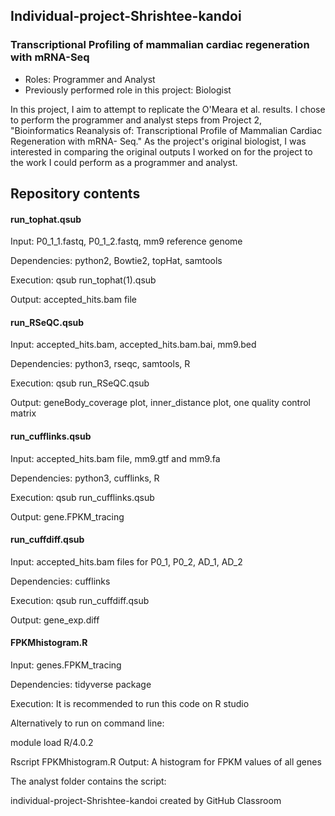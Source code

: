 ## Individual-project-Shrishtee-kandoi

### Transcriptional Profiling of mammalian cardiac regeneration with mRNA-Seq

- Roles: Programmer and Analyst 
- Previously performed role in this project: Biologist

In this project, I aim to attempt to replicate the O'Meara et al. results. I chose to perform the programmer and analyst steps from Project 2, "Bioinformatics Reanalysis of: Transcriptional Profile of Mammalian Cardiac Regeneration with mRNA- Seq." As the project's original biologist, I was interested in comparing the original outputs I worked on for the project to the work I could perform as a programmer and analyst.

## Repository contents

#### run_tophat.qsub

Input: P0_1_1.fastq, P0_1_2.fastq, mm9 reference genome

Dependencies: python2, Bowtie2, topHat, samtools

Execution: qsub run_tophat(1).qsub

Output: accepted_hits.bam file

#### run_RSeQC.qsub

Input: accepted_hits.bam, accepted_hits.bam.bai, mm9.bed

Dependencies: python3, rseqc, samtools, R

Execution: qsub run_RSeQC.qsub

Output: geneBody_coverage plot, inner_distance plot, one quality control matrix

#### run_cufflinks.qsub

Input: accepted_hits.bam file, mm9.gtf and mm9.fa

Dependencies: python3, cufflinks, R

Execution: qsub run_cufflinks.qsub

Output: gene.FPKM_tracing

#### run_cuffdiff.qsub

Input: accepted_hits.bam files for P0_1, P0_2, AD_1, AD_2

Dependencies: cufflinks

Execution: qsub run_cuffdiff.qsub

Output: gene_exp.diff

#### FPKMhistogram.R

Input: genes.FPKM_tracing

Dependencies: tidyverse package

Execution: It is recommended to run this code on R studio

Alternatively to run on command line:

  module load R/4.0.2

  Rscript FPKMhistogram.R
Output: A histogram for FPKM values of all genes



The analyst folder contains the script:




individual-project-Shrishtee-kandoi created by GitHub Classroom
